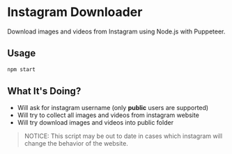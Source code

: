 # Instagram Downloader

Download images and videos from Instagram using Node.js with Puppeteer.

## Usage

```bash
npm start
```

## What It's Doing?

* Will ask for instagram username (only **public** users are supported)
* Will try to collect all images and videos from instagram website
* Will try download images and videos into public folder

> NOTICE: This script may be out to date in cases which instagram will change the behavior of the website.
